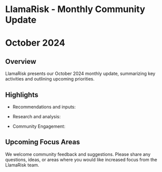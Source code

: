 # LlamaRisk - Monthly Community Update 

# October 2024

## Overview

LlamaRisk presents our October 2024 monthly update, summarizing key activities and outlining upcoming priorities.

## Highlights

* Recommendations and inputs:

* Research and analysis: 

* Community Engagement:

## Upcoming Focus Areas

We welcome community feedback and suggestions. Please share any questions, ideas, or areas where you would like increased focus from the LlamaRisk team.
